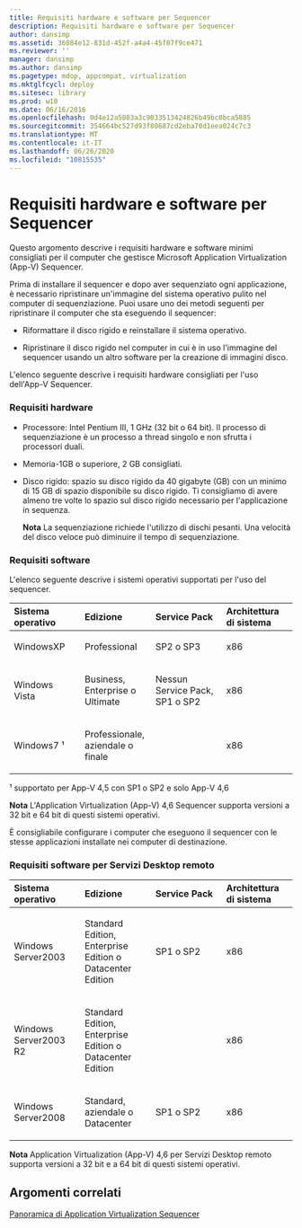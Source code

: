 ```yaml
---
title: Requisiti hardware e software per Sequencer
description: Requisiti hardware e software per Sequencer
author: dansimp
ms.assetid: 36084e12-831d-452f-a4a4-45f07f9ce471
ms.reviewer: ''
manager: dansimp
ms.author: dansimp
ms.pagetype: mdop, appcompat, virtualization
ms.mktglfcycl: deploy
ms.sitesec: library
ms.prod: w10
ms.date: 06/16/2016
ms.openlocfilehash: 0d4e12a5803a3c9033513424826b49bc0bca5885
ms.sourcegitcommit: 354664bc527d93f80687cd2eba70d1eea024c7c3
ms.translationtype: MT
ms.contentlocale: it-IT
ms.lasthandoff: 06/26/2020
ms.locfileid: "10815535"
---
```

# Requisiti hardware e software per Sequencer


Questo argomento descrive i requisiti hardware e software minimi consigliati per il computer che gestisce Microsoft Application Virtualization (App-V) Sequencer.

Prima di installare il sequencer e dopo aver sequenziato ogni applicazione, è necessario ripristinare un'immagine del sistema operativo pulito nel computer di sequenziazione. Puoi usare uno dei metodi seguenti per ripristinare il computer che sta eseguendo il sequencer:

-   Riformattare il disco rigido e reinstallare il sistema operativo.

-   Ripristinare il disco rigido nel computer in cui è in uso l'immagine del sequencer usando un altro software per la creazione di immagini disco.

L'elenco seguente descrive i requisiti hardware consigliati per l'uso dell'App-V Sequencer.

### <a href="" id="hardware-requirements-"></a>Requisiti hardware

-   Processore: Intel Pentium III, 1 GHz (32 bit o 64 bit). Il processo di sequenziazione è un processo a thread singolo e non sfrutta i processori duali.

-   Memoria-1GB o superiore, 2 GB consigliati.

-   Disco rigido: spazio su disco rigido da 40 gigabyte (GB) con un minimo di 15 GB di spazio disponibile su disco rigido. Ti consigliamo di avere almeno tre volte lo spazio sul disco rigido necessario per l'applicazione in sequenza.

    **Nota**  La sequenziazione richiede l'utilizzo di dischi pesanti. Una velocità del disco veloce può diminuire il tempo di sequenziazione.

     

### Requisiti software

L'elenco seguente descrive i sistemi operativi supportati per l'uso del sequencer.

<table>
<colgroup>
<col width="25%" />
<col width="25%" />
<col width="25%" />
<col width="25%" />
</colgroup>
<thead>
<tr class="header">
<th align="left">Sistema operativo</th>
<th align="left">Edizione</th>
<th align="left">Service Pack</th>
<th align="left">Architettura di sistema</th>
</tr>
</thead>
<tbody>
<tr class="odd">
<td align="left"><p>WindowsXP</p></td>
<td align="left"><p>Professional</p></td>
<td align="left"><p>SP2 o SP3</p></td>
<td align="left"><p>x86</p></td>
</tr>
<tr class="even">
<td align="left"><p>Windows Vista</p></td>
<td align="left"><p>Business, Enterprise o Ultimate</p></td>
<td align="left"><p>Nessun Service Pack, SP1 o SP2</p></td>
<td align="left"><p>x86</p></td>
</tr>
<tr class="odd">
<td align="left"><p>Windows7 ¹</p></td>
<td align="left"><p>Professionale, aziendale o finale</p></td>
<td align="left"><p></p></td>
<td align="left"><p>x86</p></td>
</tr>
</tbody>
</table>

 

¹ supportato per App-V 4,5 con SP1 o SP2 e solo App-V 4,6

**Nota**  L'Application Virtualization (App-V) 4,6 Sequencer supporta versioni a 32 bit e 64 bit di questi sistemi operativi.

 

È consigliabile configurare i computer che eseguono il sequencer con le stesse applicazioni installate nei computer di destinazione.

### Requisiti software per Servizi Desktop remoto

<table>
<colgroup>
<col width="25%" />
<col width="25%" />
<col width="25%" />
<col width="25%" />
</colgroup>
<thead>
<tr class="header">
<th align="left">Sistema operativo</th>
<th align="left">Edizione</th>
<th align="left">Service Pack</th>
<th align="left">Architettura di sistema</th>
</tr>
</thead>
<tbody>
<tr class="odd">
<td align="left"><p>Windows Server2003</p></td>
<td align="left"><p>Standard Edition, Enterprise Edition o Datacenter Edition</p></td>
<td align="left"><p>SP1 o SP2</p></td>
<td align="left"><p>x86</p></td>
</tr>
<tr class="even">
<td align="left"><p>Windows Server2003 R2</p></td>
<td align="left"><p>Standard Edition, Enterprise Edition o Datacenter Edition</p></td>
<td align="left"><p></p></td>
<td align="left"><p>x86</p></td>
</tr>
<tr class="odd">
<td align="left"><p>Windows Server2008</p></td>
<td align="left"><p>Standard, aziendale o Datacenter</p></td>
<td align="left"><p>SP1 o SP2</p></td>
<td align="left"><p>x86</p></td>
</tr>
</tbody>
</table>

 

**Nota**  Application Virtualization (App-V) 4,6 per Servizi Desktop remoto supporta versioni a 32 bit e a 64 bit di questi sistemi operativi.

 

## Argomenti correlati


[Panoramica di Application Virtualization Sequencer](application-virtualization-sequencer-overview.md)

 

 





